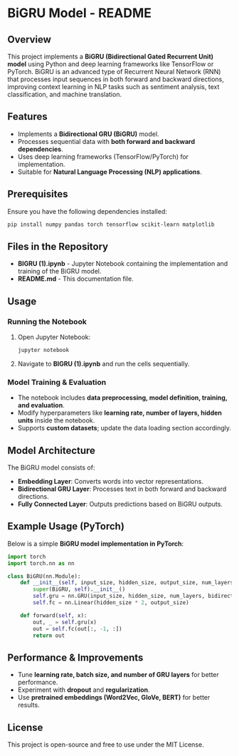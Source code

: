 # BiGRU Model - README

## Overview
This project implements a **BiGRU (Bidirectional Gated Recurrent Unit) model** using Python and deep learning frameworks like TensorFlow or PyTorch. BiGRU is an advanced type of Recurrent Neural Network (RNN) that processes input sequences in both forward and backward directions, improving context learning in NLP tasks such as sentiment analysis, text classification, and machine translation.

## Features
- Implements a **Bidirectional GRU (BiGRU)** model.
- Processes sequential data with **both forward and backward dependencies**.
- Uses deep learning frameworks (TensorFlow/PyTorch) for implementation.
- Suitable for **Natural Language Processing (NLP) applications**.

## Prerequisites
Ensure you have the following dependencies installed:

```bash
pip install numpy pandas torch tensorflow scikit-learn matplotlib
```

## Files in the Repository
- **BIGRU (1).ipynb** - Jupyter Notebook containing the implementation and training of the BiGRU model.
- **README.md** - This documentation file.

## Usage
### Running the Notebook
1. Open Jupyter Notebook:
   ```bash
   jupyter notebook
   ```
2. Navigate to **BIGRU (1).ipynb** and run the cells sequentially.

### Model Training & Evaluation
- The notebook includes **data preprocessing, model definition, training, and evaluation**.
- Modify hyperparameters like **learning rate, number of layers, hidden units** inside the notebook.
- Supports **custom datasets**; update the data loading section accordingly.

## Model Architecture
The BiGRU model consists of:
- **Embedding Layer**: Converts words into vector representations.
- **Bidirectional GRU Layer**: Processes text in both forward and backward directions.
- **Fully Connected Layer**: Outputs predictions based on BiGRU outputs.

## Example Usage (PyTorch)
Below is a simple **BiGRU model implementation in PyTorch**:

```python
import torch
import torch.nn as nn

class BiGRU(nn.Module):
    def __init__(self, input_size, hidden_size, output_size, num_layers=2):
        super(BiGRU, self).__init__()
        self.gru = nn.GRU(input_size, hidden_size, num_layers, bidirectional=True, batch_first=True)
        self.fc = nn.Linear(hidden_size * 2, output_size)

    def forward(self, x):
        out, _ = self.gru(x)
        out = self.fc(out[:, -1, :])
        return out
```

## Performance & Improvements
- Tune **learning rate, batch size, and number of GRU layers** for better performance.
- Experiment with **dropout** and **regularization**.
- Use **pretrained embeddings (Word2Vec, GloVe, BERT)** for better results.

## License
This project is open-source and free to use under the MIT License.



